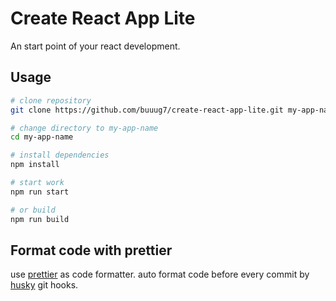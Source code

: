 # Create React App Lite

An start point of your react development.

## Usage

```bash
# clone repository
git clone https://github.com/buuug7/create-react-app-lite.git my-app-name

# change directory to my-app-name
cd my-app-name

# install dependencies
npm install

# start work
npm run start

# or build
npm run build
```

## Format code with prettier

use [prettier](https://prettier.io/) as code formatter. auto format code before every commit by [husky](https://github.com/typicode/husky) git hooks.
